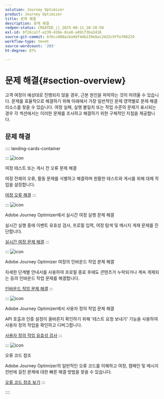 ```yaml
---
solution: Journey Optimizer
product: Journey Optimizer
title: 문제 해결
description: 문제 해결
redpen-status: CREATED_||_2025-08-11_20-20-50
exl-id: bf26ca1f-e239-418e-8ce8-a891f3ba3416
source-git-commit: bf6cc008acba9df44b239e8ac2425c9ffe700229
workflow-type: tm+mt
source-wordcount: '203'
ht-degree: 87%

---
```


# 문제 해결{#section-overview}

고객 여정이 예상대로 진행되지 않을 경우, 근본 원인을 파악하는 것이 어려울 수 있습니다. 문제를 효율적으로 해결하기 위해 아래에서 가장 일반적인 문제 영역별로 문제 해결 리소스를 찾을 수 있습니다. 여정 실패, 실행 불일치 또는 작업 수준의 문제가 표시되는 경우 각 섹션에서는 이러한 문제를 조사하고 해결하기 위한 구체적인 지침을 제공합니다.

## 문제 해결

:::: landing-cards-container

:::
![icon](https://cdn.experienceleague.adobe.com/icons/list-check.svg)

여정 테스트 또는 게시 전 오류 문제 해결

여정 전체의 오류, 활동 문제를 식별하고 해결하며 원활한 테스트와 게시를 위해 대체 작업을 설정합니다.

[여정 오류 해결](../using/building-journeys/troubleshooting.md)
:::

:::
![icon](https://cdn.experienceleague.adobe.com/icons/code-branch.svg)

Adobe Journey Optimizer에서 실시간 여정 실행 문제 해결

실시간 실행 중에 이벤트 유효성 검사, 프로필 입력, 여정 탐색 및 메시지 게재 문제를 진단합니다.

[실시간 여정 문제 해결](../using/building-journeys/troubleshooting-execution.md)
:::

:::
![icon](https://cdn.experienceleague.adobe.com/icons/puzzle-piece.svg)

Adobe Journey Optimizer 여정의 인바운드 작업 문제 해결

자세한 단계별 안내서를 사용하여 프로필 종료 후에도 콘텐츠가 누락되거나 계속 게재되는 등의 인바운드 작업 문제를 해결합니다.

[인바운드 작업 문제 해결](../using/building-journeys/troubleshooting-inbound.md)
:::

:::
![icon](https://cdn.experienceleague.adobe.com/icons/gear.svg)

Adobe Journey Optimizer에서 사용자 정의 작업 문제 해결

API 호출과 인증 설정이 올바른지 확인하기 위해 &#39;테스트 요청 보내기&#39; 기능을 사용하여 사용자 정의 작업을 확인하고 디버그합니다.

[사용자 정의 작업 유효성 검사](../using/action/troubleshoot-custom-action.md)
:::

:::
![icon](https://cdn.experienceleague.adobe.com/icons/book.svg)

오류 코드 참조

Adobe Journey Optimizer의 일반적인 오류 코드를 이해하고 여정, 캠페인 및 메시지 전반에 걸친 문제에 대한 빠른 해결 방법을 찾을 수 있습니다.

[오류 코드 참조 보기](../using/building-journeys/error-codes-reference.md)
:::

::::
